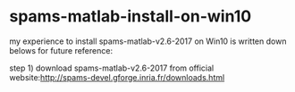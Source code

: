 # spams-matlab-install-on-win10

my experience to install spams-matlab-v2.6-2017 on Win10 is written down belows for future reference:

step 1) download spams-matlab-v2.6-2017 from official website:http://spams-devel.gforge.inria.fr/downloads.html
